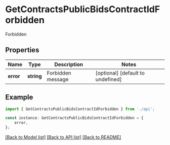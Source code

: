 # GetContractsPublicBidsContractIdForbidden

Forbidden

## Properties

Name | Type | Description | Notes
------------ | ------------- | ------------- | -------------
**error** | **string** | Forbidden message | [optional] [default to undefined]

## Example

```typescript
import { GetContractsPublicBidsContractIdForbidden } from './api';

const instance: GetContractsPublicBidsContractIdForbidden = {
    error,
};
```

[[Back to Model list]](../README.md#documentation-for-models) [[Back to API list]](../README.md#documentation-for-api-endpoints) [[Back to README]](../README.md)
